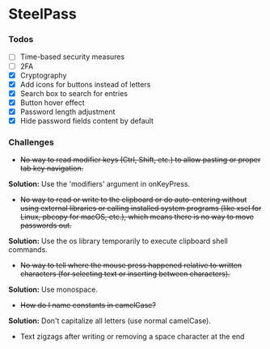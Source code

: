 # SteelPass

### Todos
- [ ] Time-based security measures
- [ ] 2FA
- [x] Cryptography
- [x] Add icons for buttons instead of letters
- [x] Search box to search for entries
- [x] Button hover effect
- [x] Password length adjustment
- [x] Hide password fields content by default

### Challenges
- ~~No way to read modifier keys (Ctrl, Shift, etc.) to allow pasting or proper tab key navigation.~~

**Solution:** Use the 'modifiers' argument in onKeyPress.

- ~~No way to read or write to the clipboard or do auto-entering without using external libraries or calling installed system programs (like xsel for Linux, pbcopy for macOS, etc.), which means there is no way to move passwords out.~~

**Solution:** Use the os library temporarily to execute clipboard shell commands.

- ~~No way to tell where the mouse press happened relative to written characters (for selecting text or inserting between characters).~~

**Solution:** Use monospace.

- ~~How do I name constants in camelCase?~~

**Solution:** Don't capitalize all letters (use normal camelCase).

- Text zigzags after writing or removing a space character at the end